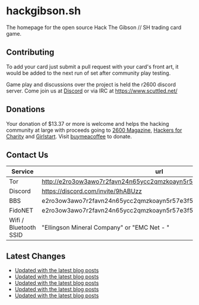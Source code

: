 # hackgibson.sh
The homepage for the open source Hack The Gibson // SH trading card game.


## Contributing

To add your card just submit a pull request with your card's front art, it would be added to the next run of set after community play testing.

Game play and discussions over the project is held the r2600 discord server. Come join us at [Discord](https://discord.com/invite/9hABUzz) or via IRC at https://www.scuttled.net/


## Donations

Your donation of $13.37 or more is welcome and helps the hacking community at large with proceeds going to [2600 Magazine](https://2600.com/), [Hackers for Charity](https://hackersforcharity.org) and [Girlstart](https://girlstart.org).  Visit [buymeacoffee](https://www.buymeacoffee.com/hackgibson.sh) to donate.


## Contact Us

Service | url
-|-
Tor | http://e2ro3ow3awo7r2favn24n65ycc2qmzkoayn5r57e3f56nvjwdcgg32ad.onion
Discord | https://discord.com/invite/9hABUzz
BBS | e2ro3ow3awo7r2favn24n65ycc2qmzkoayn5r57e3f56nvjwdcgg32ad.onion:23
FidoNET | e2ro3ow3awo7r2favn24n65ycc2qmzkoayn5r57e3f56nvjwdcgg32ad.onion:24554
Wifi / Bluetooth SSID | "Ellingson Mineral Company" or "EMC Net - <fidonet address>"

## Latest Changes
<!-- BLOG-POST-LIST:START -->
- [Updated with the latest blog posts](https://github.com/DFW2600/hackgibson.sh/commit/9024aa63bf9217c470a43ebc2f5ccc997b035bf5)
- [Updated with the latest blog posts](https://github.com/DFW2600/hackgibson.sh/commit/bc5c39f611a2d3b4c7193be7c28cec0a645348df)
- [Updated with the latest blog posts](https://github.com/DFW2600/hackgibson.sh/commit/e58e6cbdc4847da0fd5f677a20dac3d538636de6)
- [Updated with the latest blog posts](https://github.com/DFW2600/hackgibson.sh/commit/fbb97324cb36f609e4a8520501d2110d158a2ede)
- [Updated with the latest blog posts](https://github.com/DFW2600/hackgibson.sh/commit/f1a94709b6ae309cf2d806d4678a90b1c3ce53dc)
<!-- BLOG-POST-LIST:END -->
